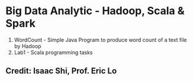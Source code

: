 # Big Data Analytic - Hadoop, Scala & Spark
1. WordCount - Simple Java Program to produce word count of a text file by Hadoop 
2. Lab1 - Scala programming tasks

## Credit: Isaac Shi, Prof. Eric Lo
